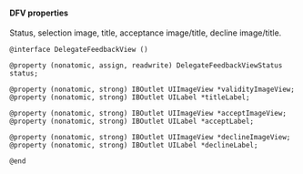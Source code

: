 #### DFV properties

Status, selection image, title, acceptance image/title, decline image/title.

```objc
@interface DelegateFeedbackView ()

@property (nonatomic, assign, readwrite) DelegateFeedbackViewStatus status;

@property (nonatomic, strong) IBOutlet UIImageView *validityImageView;
@property (nonatomic, strong) IBOutlet UILabel *titleLabel;

@property (nonatomic, strong) IBOutlet UIImageView *acceptImageView;
@property (nonatomic, strong) IBOutlet UILabel *acceptLabel;

@property (nonatomic, strong) IBOutlet UIImageView *declineImageView;
@property (nonatomic, strong) IBOutlet UILabel *declineLabel;

@end
```

